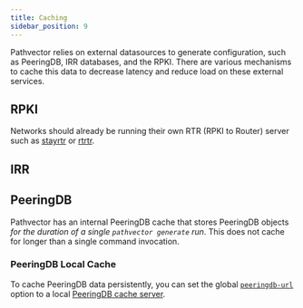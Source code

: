 ```yaml
---
title: Caching
sidebar_position: 9
---
```


Pathvector relies on external datasources to generate configuration, such as PeeringDB, IRR databases, and the RPKI. There are various mechanisms to cache this data to decrease latency and reduce load on these external services.

## RPKI

Networks should already be running their own RTR (RPKI to Router) server such as [stayrtr](https://github.com/bgp/stayrtr) or [rtrtr](https://github.com/NLnetLabs/rtrtr).

## IRR

## PeeringDB

Pathvector has an internal PeeringDB cache that stores PeeringDB objects *for the duration of a single `pathvector generate` run*. This does not cache for longer than a single command invocation.

### PeeringDB Local Cache

To cache PeeringDB data persistently, you can set the global [`peeringdb-url`](https://pathvector.io/docs/configuration/#peeringdb-url) option to a local [PeeringDB cache server](https://github.com/natesales/peeringdb-cache).
